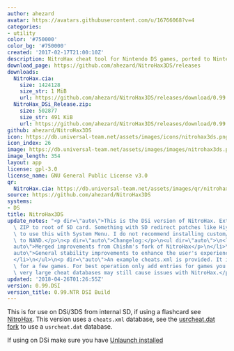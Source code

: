 ```yaml
---
author: ahezard
avatar: https://avatars.githubusercontent.com/u/16766068?v=4
categories:
- utility
color: '#750000'
color_bg: '#750000'
created: '2017-02-17T21:00:10Z'
description: NitroHax cheat tool for Nintendo DS games, ported to Nintendo 3DS
download_page: https://github.com/ahezard/NitroHax3DS/releases
downloads:
  NitroHax.cia:
    size: 1424128
    size_str: 1 MiB
    url: https://github.com/ahezard/NitroHax3DS/releases/download/0.99.NTR/NitroHax.cia
  NitroHax_DSi_Release.zip:
    size: 502877
    size_str: 491 KiB
    url: https://github.com/ahezard/NitroHax3DS/releases/download/0.99.DSI/NitroHax_DSi_Release.zip
github: ahezard/NitroHax3DS
icon: https://db.universal-team.net/assets/images/icons/nitrohax3ds.png
icon_index: 26
image: https://db.universal-team.net/assets/images/images/nitrohax3ds.png
image_length: 354
layout: app
license: gpl-3.0
license_name: GNU General Public License v3.0
qr:
  NitroHax.cia: https://db.universal-team.net/assets/images/qr/nitrohax-cia.png
source: https://github.com/ahezard/NitroHax3DS
systems:
- DS
title: NitroHax3DS
update_notes: "<p dir=\"auto\">This is the DSi version of NitroHax. Extract release\
  \ ZIP to root of SD card. Something with SD redirect patches like HiyaCFW required\
  \ to use this with System Menu. I do not recommend installing custom/modified SRLs\
  \ to NAND.</p>\n<p dir=\"auto\">Changelog:</p>\n<ul dir=\"auto\">\n<li>\n<p dir=\"\
  auto\">Merged improvements from Chishm's fork of NitroHax</p>\n</li>\n<li>\n<p dir=\"\
  auto\">General stability improvements to enhance the user's experience\u2122</p>\n\
  </li>\n</ul>\n<p dir=\"auto\">An example cheats.xml is provided. It includes cheats\
  \ for a few games. For best operation only add entries for games you own. Using\
  \ very large cheat databases may still cause issues with NitroHax.</p>"
updated: '2018-04-26T01:26:55Z'
version: 0.99.DSI
version_title: 0.99.NTR DSI Build
---
```

This is for use on DSi/3DS from internal SD, if using a flashcard see [NitroHax](nitrohax). This version uses a `cheats.xml` database, see the [usrcheat.dat fork](nitrohax3ds-usrcheat-dat) to use a `usrcheat.dat` database.

If using on DSi make sure you have [Unlaunch installed](https://dsi.cfw.guide/installing-unlaunch.html)